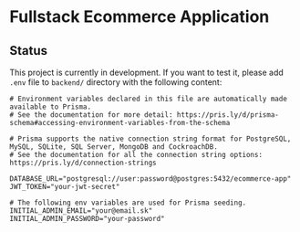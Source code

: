 # Fullstack Ecommerce Application

## Status

This project is currently in development. If you want to test it, please add `.env` file to `backend/` directory
with the following content:
```dotenv
# Environment variables declared in this file are automatically made available to Prisma.
# See the documentation for more detail: https://pris.ly/d/prisma-schema#accessing-environment-variables-from-the-schema

# Prisma supports the native connection string format for PostgreSQL, MySQL, SQLite, SQL Server, MongoDB and CockroachDB.
# See the documentation for all the connection string options: https://pris.ly/d/connection-strings

DATABASE_URL="postgresql://user:password@postgres:5432/ecommerce-app"
JWT_TOKEN="your-jwt-secret"

# The following env variables are used for Prisma seeding.
INITIAL_ADMIN_EMAIL="your@email.sk"
INITIAL_ADMIN_PASSWORD="your-password"
```